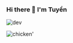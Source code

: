 ### Hi there 👋 I'm Tuyển
![dev](https://user-images.githubusercontent.com/84759971/175314383-2a906549-22a8-454d-9bf5-d04136e906a0.gif)

![chicken'](https://user-images.githubusercontent.com/84759971/175314337-05846059-df4d-47f5-8974-bb40ccc6812a.gif)

<!--
**nvt25/nvt25** is a ✨ _special_ ✨ repository because its `README.md` (this file) appears on your GitHub profile.

Here are some ideas to get you started:

- 🔭 I’m currently working on ...
- 🌱 I’m currently learning ...
- 👯 I’m looking to collaborate on ...
- 🤔 I’m looking for help with ...
- 💬 Ask me about ...
- 📫 How to reach me: ...
- 😄 Pronouns: ...
- ⚡ Fun fact: ...
-->
